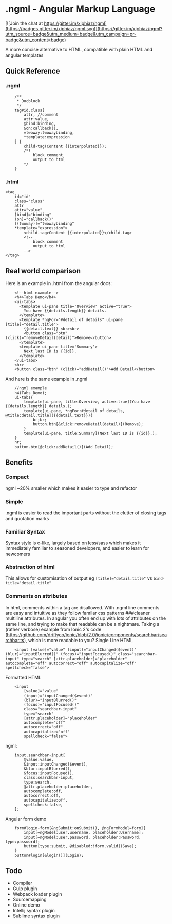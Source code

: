 # .ngml - Angular Markup Language

[![Join the chat at https://gitter.im/xiphiaz/ngml](https://badges.gitter.im/xiphiaz/ngml.svg)](https://gitter.im/xiphiaz/ngml?utm_source=badge&utm_medium=badge&utm_campaign=pr-badge&utm_content=badge)

A more concise alternative to HTML, compatible with plain HTML and angular templates

## Quick Reference

### .ngml
```
    /**
     * Docblock
     */
    tag#id.class[
        attr, //comment
        attr:value,
        @bind:binding,
        &on:callback(),
        =twoway:twowaybinding,
        *template:expression
    ] {
        child-tag(Content {{interpolated}});
        /*! 
            block comment
            output to html
        */
    }
```

### .html
```
<tag 
    id="id" 
    class="class" 
    attr 
    attr="value" 
    [bind]="binding" 
    (on)="callback()" 
    [(twoway)]="twowaybinding" 
    *template="expression">
        <child-tag>Content {{interpolated}}</child-tag>
        <!-- 
            block comment
            output to html
        -->
</tag>
```

## Real world comparison
Here is an example in .html from the angular docs:
```
    <!--html example-->
    <h4>Tabs Demo</h4>
    <ui-tabs>
      <template ui-pane title='Overview' active="true">
        You have {{details.length}} details.
      </template>
      <template *ngFor="#detail of details" ui-pane [title]="detail.title">
        {{detail.text}} <br><br>
        <button class="btn" (click)="removeDetail(detail)">Remove</button>
      </template>
      <template ui-pane title='Summary'>
        Next last ID is {{id}}.
      </template>
    </ui-tabs>
    <hr>
    <button class="btn" (click)="addDetail()">Add Detail</button>
```
And here is the same example in .ngml
```
    //ngml example
    h4(Tabs Demo);
    ui-tabs{
        template[ui-pane, title:Overview, active:true](You have {{details.length}} details.);
        template[ui-pane, *ngFor:#detail of details, @title:detail.title]({{detail.text}}){
            br;br;
            button.btn[&click:removeDetail(detail)](Remove);
        }
        template[ui-pane, title:Summary](Next last ID is {{id}}.);
    }
    hr;
    button.btn[@click:addDetail()](Add Detail);
```
## Benefits
### Compact
ngml ~20% smaller which makes it easier to type and refactor
### Simple
.ngml is easier to read the important parts without the clutter of closing tags and quotation marks
### Familiar Syntax 
Syntax style is c-like, largely based on less/sass which makes it immediately familiar to seasoned developers, and easier to learn for newcomers
### Abstraction of html
This allows for customisation of output eg `[title]="detail.title"` vs `bind-title="detail.title"`
### Comments on attributes
In html, comments within a tag are disallowed. With .ngml line comments are easy and intuitive as they follow familar css patterns
###cleaner multiline attributes. 
In angular you often end up with lots of attributes on the same line, and trying to make
 that readable can be a nightmare. 
Taking a (rather verbose) example from Ionic 2's code (https://github.com/driftyco/ionic/blob/2.0/ionic/components/searchbar/searchbar.ts), which is more readable to you?
Single Line HTML


```
    <input [value]="value" (input)="inputChanged($event)" (blur)="inputBlurred()" (focus)="inputFocused()" class="searchbar-input" type="search" [attr.placeholder]="placeholder" autocomplete="off" autocorrect="off" autocapitalize="off" spellcheck="false">
```


Formatted HTML

```
    <input 
        [value]="value" 
        (input)="inputChanged($event)" 
        (blur)="inputBlurred()" 
        (focus)="inputFocused()" 
        class="searchbar-input" 
        type="search" 
        [attr.placeholder]="placeholder" 
        autocomplete="off" 
        autocorrect="off" 
        autocapitalize="off" 
        spellcheck="false">
```

ngml:

```
    input.searchbar-input[
        @value:value,
        &input:inputChanged($event),
        &blur:inputBlurred(),
        &focus:inputFocused(), 
        class:searchbar-input,
        type:search,
        @attr.placeholder:placeholder,
        autocomplete:off,
        autocorrect:off,
        autocapitalize:off,
        spellcheck:false,
    ];
```

Angular form demo
```
    form#login-form[&ngSubmit:onSubmit(), @ngFormModel=form]{
        input[=ngModel:user.username, placeholder:Username];
        input[=ngModel:user.password, placeholder:Password, type:password];
        button[type:submit, @disabled:!form.valid](Save);
    }
    button#login[&login()](Login);
```

## Todo
* Compiler
* Gulp plugin
* Webpack loader plugin
* Sourcemapping
* Online demo
* Intellij syntax plugin
* Sublime syntax plugin
